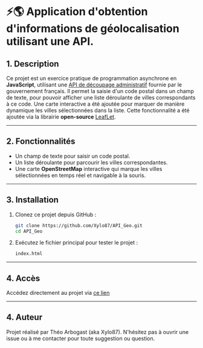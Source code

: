 # ⚡🌎 Application d'obtention d'informations de géolocalisation utilisant une API.

## 1. Description 
Ce projet est un exercice pratique de programmation asynchrone en **JavaScript**, utilisant une [API de découpage administratif](https://geo.api.gouv.fr/decoupage-administratif/communes) fournie par le gouvernement français.
Il permet la saisie d'un code postal dans un champ de texte, pour pouvoir afficher une liste déroulante de villes correspondants à ce code.
Une carte interactive a été ajoutée pour marquer de manière dynamique les villes sélectionnées dans la liste. Cette fonctionnalité a été ajoutée via la librairie **open-source** [LeafLet](https://leafletjs.com/).

---

## 2. Fonctionnalités
- Un champ de texte pour saisir un code postal.
- Un liste déroulante pour parcourir les villes correspondantes.
- Une carte **OpenStreetMap** interactive qui marque les villes sélectionnées en temps réel et navigable à la souris.

---

## 3. Installation

1. Clonez ce projet depuis GitHub :
   ```bash
   git clone https://github.com/Xylo87/API_Geo.git
   cd API_Geo
   ```
   
2. Exécutez le fichier principal pour tester le projet :
   ```bash
   index.html
   ```

---

## 4. Accès

Accédez directement au projet via [ce lien](https://xylo87.github.io/API_Geo/)

---

## 4. Auteur
Projet réalisé par Théo Arbogast (aka Xylo87).
N'hésitez pas à ouvrir une issue ou à me contacter pour toute suggestion ou question.

